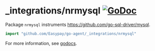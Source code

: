 # _integrations/nrmysql [![GoDoc](https://godoc.org/github.com/Easypay/go-agent/_integrations/nrmysql?status.svg)](https://godoc.org/github.com/Easypay/go-agent/_integrations/nrmysql)

Package `nrmysql` instruments https://github.com/go-sql-driver/mysql.

```go
import "github.com/Easypay/go-agent/_integrations/nrmysql"
```

For more information, see
[godocs](https://godoc.org/github.com/Easypay/go-agent/_integrations/nrmysql).
